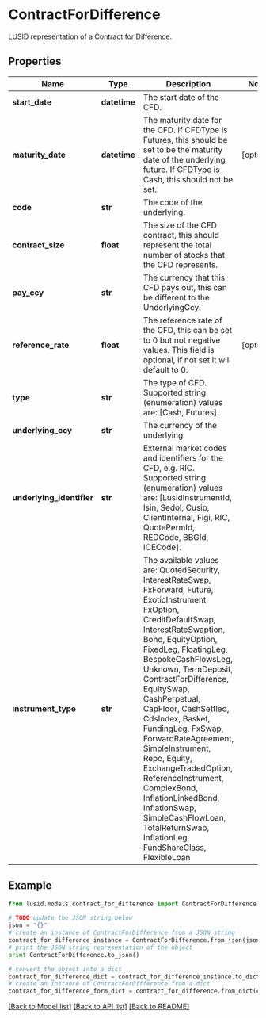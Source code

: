 # ContractForDifference

LUSID representation of a Contract for Difference.

## Properties
Name | Type | Description | Notes
------------ | ------------- | ------------- | -------------
**start_date** | **datetime** | The start date of the CFD. | 
**maturity_date** | **datetime** | The maturity date for the CFD. If CFDType is Futures, this should be set to be the maturity date of the underlying  future. If CFDType is Cash, this should not be set. | [optional] 
**code** | **str** | The code of the underlying. | 
**contract_size** | **float** | The size of the CFD contract, this should represent the total number of stocks that the CFD represents. | 
**pay_ccy** | **str** | The currency that this CFD pays out, this can be different to the UnderlyingCcy. | 
**reference_rate** | **float** | The reference rate of the CFD, this can be set to 0 but not negative values.  This field is optional, if not set it will default to 0. | [optional] 
**type** | **str** | The type of CFD.    Supported string (enumeration) values are: [Cash, Futures]. | 
**underlying_ccy** | **str** | The currency of the underlying | 
**underlying_identifier** | **str** | External market codes and identifiers for the CFD, e.g. RIC.    Supported string (enumeration) values are: [LusidInstrumentId, Isin, Sedol, Cusip, ClientInternal, Figi, RIC, QuotePermId, REDCode, BBGId, ICECode]. | 
**instrument_type** | **str** | The available values are: QuotedSecurity, InterestRateSwap, FxForward, Future, ExoticInstrument, FxOption, CreditDefaultSwap, InterestRateSwaption, Bond, EquityOption, FixedLeg, FloatingLeg, BespokeCashFlowsLeg, Unknown, TermDeposit, ContractForDifference, EquitySwap, CashPerpetual, CapFloor, CashSettled, CdsIndex, Basket, FundingLeg, FxSwap, ForwardRateAgreement, SimpleInstrument, Repo, Equity, ExchangeTradedOption, ReferenceInstrument, ComplexBond, InflationLinkedBond, InflationSwap, SimpleCashFlowLoan, TotalReturnSwap, InflationLeg, FundShareClass, FlexibleLoan | 

## Example

```python
from lusid.models.contract_for_difference import ContractForDifference

# TODO update the JSON string below
json = "{}"
# create an instance of ContractForDifference from a JSON string
contract_for_difference_instance = ContractForDifference.from_json(json)
# print the JSON string representation of the object
print ContractForDifference.to_json()

# convert the object into a dict
contract_for_difference_dict = contract_for_difference_instance.to_dict()
# create an instance of ContractForDifference from a dict
contract_for_difference_form_dict = contract_for_difference.from_dict(contract_for_difference_dict)
```
[[Back to Model list]](../README.md#documentation-for-models) [[Back to API list]](../README.md#documentation-for-api-endpoints) [[Back to README]](../README.md)



